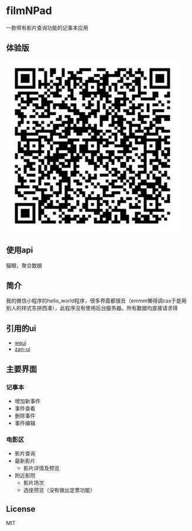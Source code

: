 # filmNPad
一款带有影片查询功能的记事本应用

## 体验版

![try_it_link](image/try.jpg)


## 使用api

猫眼，聚合数据


## 简介
我的微信小程序的hello_world程序，很多界面都很丑（emmm懒得调css于是用别人的样式东拼西凑），此程序没有使用后台服务器。所有数据均直接请求得

## 引用的ui

- [weui](https://github.com/Tencent/weui-wxss)
- [zan-ui](https://github.com/youzan/zanui-weapp)

## 主要界面

### 记事本
+ 增加新事件
+ 事件查看
+ 删除事件
+ 事件编辑

### 电影区
+ 影片查询
+ 最新影片
    + 影片详情及预览
+ 附近影院
    + 影片场次
    + 选座预览（没有做出定票功能）

## License
MIT



